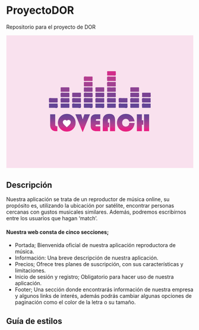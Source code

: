 # ProyectoDOR
Repositorio para el proyecto de DOR

![logoGeneral](https://github.com/NichelGomez/ProyectoDOR/blob/main/Logo.png)

## Descripción

Nuestra aplicación se trata de un reproductor de música online, su propósito es, utilizando la ubicación por satélite, encontrar personas cercanas con gustos musicales similares. Además, podremos escribirnos entre los usuarios que hagan ‘match’.

#### Nuestra web consta de cinco secciones;

- Portada; Bienvenida oficial de nuestra aplicación reproductora de música.
- Información: Una breve descripción de nuestra aplicación.
- Precios; Ofrece tres planes de suscripción, con sus características y limitaciones.
- Inicio de sesión y registro; Obligatorio para hacer uso de nuestra aplicación.
- Footer; Una sección donde encontrarás información de nuestra empresa y algunos links de interés, además podrás cambiar algunas opciones de paginación como el color de la letra o su tamaño.

## Guía de estilos
